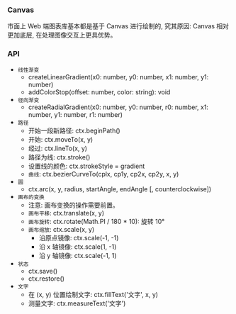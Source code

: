 ### Canvas

市面上 Web 端图表库基本都是基于 Canvas 进行绘制的, 究其原因: Canvas 相对更加底层, 在处理图像交互上更具优势。

### API

* `线性渐变`
  * createLinearGradient(x0: number, y0: number, x1: number, y1: number)
  * addColorStop(offset: number, color: string): void
* `径向渐变`
  * createRadialGradient(x0: number, y0: number, r0: number, x1: number, y1: number, r1: number)
* `路径`
  * 开始一段新路径: ctx.beginPath()
  * 开始: ctx.moveTo(x, y)
  * 经过: ctx.lineTo(x, y)
  * 路径为线: ctx.stroke()
  * 设置线的颜色: ctx.strokeStyle = gradient
  * `曲线`: ctx.bezierCurveTo(cplx, cp1y, cp2x, cp2y, x, y)
* `圆`
  * ctx.arc(x, y, radius, startAngle, endAngle [, counterclockwise])
* `画布的变换`
  * 注意: 画布变换的操作需要前置。
  * `画布平移`: ctx.translate(x, y)
  * `画布旋转`: ctx.rotate(Math.PI / 180 * 10): 旋转 10°
  * `画布缩放`: ctx.scale(x, y)
    * 沿原点镜像: ctx.scale(-1, -1)
    * 沿 x 轴镜像: ctx.scale(1, -1)
    * 沿 y 轴镜像: ctx.scale(-1, 1)
* `状态`
  * ctx.save()
  * ctx.restore()
* `文字`
  * 在 (x, y) 位置绘制文字: ctx.fillText('文字', x, y)
  * 测量文字: ctx.measureText('文字')
